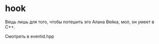 # hook
Вещь лишь для того, чтобы потешить эго Алана Вейка, мол, он умеет в C++.

Смотреть в eventid.hpp
